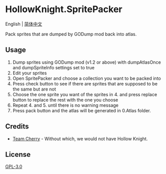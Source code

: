 # HollowKnight.SpritePacker
English | [简体中文](./README_cn.md)

Pack sprites that are dumped by GODump mod back into atlas.

## Usage
1. Dump sprites using GODump mod (v1.2 or above) with dumpAtlasOnce and dumpSpriteInfo settings set to true
2. Edit your sprites
3. Open SpritePacker and choose a collection you want to be packed into
4. Press check button to see if there are sprites that are supposed to be the same but are not
5. Choose the one sprite you want of the sprites in 4. and press replace button to replace the rest with the one you choose
6. Repeat 4. and 5. until there is no warning message
7. Press pack button and the atlas will be generated in 0.Atlas folder.

## Credits
* [Team Cherry](https://teamcherry.com.au/) - Without which, we would not have Hollow Knight.

## License
[GPL-3.0](https://choosealicense.com/licenses/gpl-3.0/)